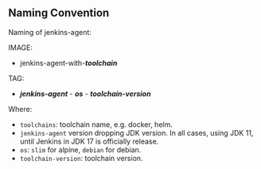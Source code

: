 ## Naming Convention

Naming of jenkins-agent:

IMAGE:

  - jenkins-agent-with-***toolchain***

TAG:

 - ***jenkins-agent*** - ***os*** - ***toolchain-version***

Where:

- `toolchains`: toolchain name, e.g. docker, helm.
- `jenkins-agent` version dropping JDK version. In all cases, using JDK 11, until Jenkins in JDK 17 is officially release.
- `os`: `slim` for alpine, `debian` for debian.
- `toolchain-version`: toolchain version.